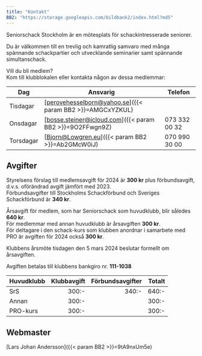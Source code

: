 ```yaml
---
title: "Kontakt"
BB2: "https://storage.googleapis.com/bildbank2/index.html?md5"
---
```


Seniorschack Stockholm är en mötesplats för schackintresserade seniorer.

Du är välkommen till en trevlig och kamratlig samvaro 
med många spännande schackpartier och utvecklande seminarier samt spännande simultanschack.  

Vill du bli medlem?    
Kom till klubblokalen eller kontakta någon av dessa medlemmar:   

| Dag       | Ansvarig                                        | Telefon       |
|-----------|-------------------------------------------------|---------------|
| Tisdagar  | [perovehesselborn@yahoo.se]({{< param BB2 >}}=AMGCxYZKUL) |               |
| Onsdagar  | [bosse.steiner@icloud.com]({{< param BB2 >}}=9O2FFwgn9Z)  | 073 332 00 32 |
| Torsdagar | [Bjorn@Lowgren.eu]({{< param BB2 >}}=Ab2GMcW0iJ)          | 070 990 30 00 |

## Avgifter 

Styrelsens förslag till medlemsavgift för 2024 är **300 kr** plus förbundsavgift,  
d.v.s. oförändrad avgift jämfört med 2023.  
Förbundsavgifter till Stockholms Schackförbund och Sveriges Schackförbund är **340 kr**.

Årsavgift för medlem, som har Seniorschack som huvudklubb, blir således **640 kr**.  
För medlemmar med annan huvudklubb är årsavgiften **300 kr**.  
För deltagare i den schack-kurs som klubben anordnar i samarbete med PRO
är avgiften för 2024 också **300 kr**.  

Klubbens årsmöte tisdagen den 5 mars 2024 beslutar formellt om årsavgiften.

Avgiften betalas till klubbens bankgiro nr. **111-1038**

| Huvudklubb | Klubbavgift | Förbundsavgifter | Totalt |
|------------|------------:|-----------------:|-------:|
| SrS        |       300:- |            340:- |  640:- |
| Annan      |       300:- |                  |  300:- |
| PRO-kurs   |       300:- |                  |  300:- |

## Webmaster

[Lars Johan Andersson]({{< param BB2 >}}=9tA9nxUm5e) 
